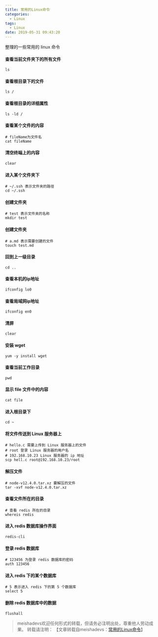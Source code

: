 ```yaml
---
title: 常用的Linux命令
categories:
  - Linux
tags:
  - Linux
date: 2019-05-31 09:43:20
---
```


整理的一些常用的 linux 命令
<!--more-->

#### 查看当前文件夹下的所有文件

	ls
	
#### 查看根目录下的文件

	ls /
	
#### 查看根目录的详细属性

	ls -ld /

#### 查看某个文件的内容

	# fileName为文件名
	cat fileName

#### 清空终端上的内容

	clear

#### 进入某个文件夹下

	# ~/.ssh 表示文件夹的路径
	cd ~/.ssh

#### 创建文件夹

	# test 表示文件夹的名称
	mkdir test

#### 创建文件夹

	# a.md 表示需要创建的文件
	touch test.md
	
#### 回到上一级目录

	cd ..
	
#### 查看本机的ip地址

	ifconfig lo0
	
#### 查看局域网ip地址

	ifconfig en0
	
#### 清屏

	clear

#### 安装 wget

	yum -y install wget
	
#### 查看当前工作目录

	pwd
	
#### 显示 file 文件中的内容

	cat file
	
#### 进入根目录下

	cd ~
	
#### 将文件传送到 Linux 服务器上
	
	# hello.c 需要上传到 Linux 服务器上的文件
	# root 登录 Linux 服务器的用户名
	# 192.168.10.23 Linux 服务器的 ip 地址
	scp hell.c root@192.168.10.23/root
	
#### 解压文件

	# node-v12.4.0.tar.xz 要解压的文件
	tar -xvf node-v12.4.0.tar.xz
	
#### 查看文件所在的目录

	# 查看 redis 所在的目录
	whereis redis
	
#### 进入 redis 数据库操作界面

	redis-cli

#### 登录 redis 数据库

	# 123456 为登录 redis 数据库的密码
	auth 123456
	
#### 进入 redis 下的某个数据库

	# 5 表示进入 redis 下的第 5 个数据库
	select 5

#### 删除 redis 数据库中的数据

	flushall

> meishadevs欢迎任何形式的转载，但请务必注明出处，尊重他人劳动成果。
转载请注明： 【文章转载自meishadevs：[常用的Linux命令](http://meishadevs.com/blog/常用的Linux命令)】
